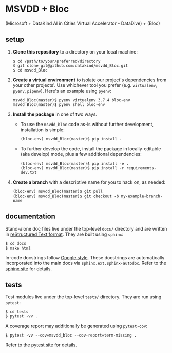 # MSVDD + Bloc

(Microsoft + DataKind AI in Cities Virtual Accelerator - DataDive) + (Bloc)

## setup

1. **Clone this repository** to a directory on your local machine:

    ```
    $ cd /path/to/your/preferred/directory
    $ git clone git@github.com:datakind/msvdd_Bloc.git
    $ cd msvdd_Bloc
    ```

1. **Create a virtual environment** to isolate our project's dependencies from your other projects'. Use whichever tool you prefer (e.g. `virtualenv`, `pyenv`, `pipenv`). Here's an example using `pyenv`:

    ```
    msvdd_Bloc(master)$ pyenv virtualenv 3.7.4 bloc-env
    msvdd_Bloc(master)$ pyenv shell bloc-env
    ```

1. **Install the package** in one of two ways.
   - To use the `msvdd_bloc` code as-is without further development, installation is simple:

        ```
        (bloc-env) msvdd_Bloc(master)$ pip install .
        ```

   - To further develop the code, install the package in locally-editable (aka develop) mode, plus a few additional dependencies:

        ```
        (bloc-env) msvdd_Bloc(master)$ pip install -e .
        (bloc-env) msvdd_Bloc(master)$ pip install -r requirements-dev.txt
        ```

1. **Create a branch** with a descriptive name for you to hack on, as needed:

    ```
    (bloc-env) msvdd_Bloc(master)$ git pull
    (bloc-env) msvdd_Bloc(master)$ git checkout -b my-example-branch-name
    ```

## documentation

Stand-alone doc files live under the top-level `docs/` directory and are written in [reStructured Text format](http://docutils.sourceforge.net/docs/user/rst/quickref.html). They are built using `sphinx`:

```
$ cd docs
$ make html
```

In-code docstrings follow [Google style](https://google.github.io/styleguide/pyguide.html#38-comments-and-docstrings). These docstrings are automatically incorporated into the main docs via `sphinx.ext.sphinx-autodoc`. Refer to the [sphinx site](https://www.sphinx-doc.org/en/master/) for details.


## tests

Test modules live under the top-level `tests/` directory. They are run using `pytest`:

```
$ cd tests
$ pytest -vv .
```

A coverage report may additionally be generated using `pytest-cov`:

```
$ pytest -vv --cov=msvdd_bloc --cov-report=term-missing .
```

Refer to the [pytest site](https://docs.pytest.org/en/latest/) for details.
